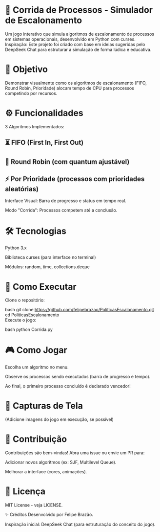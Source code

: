 # 🚀 Corrida de Processos - Simulador de Escalonamento
Um jogo interativo que simula algoritmos de escalonamento de processos em sistemas operacionais, desenvolvido em Python com curses.
Inspiração: Este projeto foi criado com base em ideias sugeridas pelo DeepSeek Chat para estruturar a simulação de forma lúdica e educativa.

# 🎯 Objetivo
Demonstrar visualmente como os algoritmos de escalonamento (FIFO, Round Robin, Prioridade) alocam tempo de CPU para processos competindo por recursos.

# ⚙️ Funcionalidades
3 Algoritmos Implementados:

## ⏳ FIFO (First In, First Out)

## 🔄 Round Robin (com quantum ajustável)

## ⚡ Por Prioridade (processos com prioridades aleatórias)

Interface Visual: Barra de progresso e status em tempo real.

Modo "Corrida": Processos competem até a conclusão.

# 🛠️ Tecnologias
Python 3.x

Biblioteca curses (para interface no terminal)

Módulos: random, time, collections.deque

# 🚦 Como Executar
Clone o repositório:

bash
git clone https://github.com/felipebrazao/PoliticasEscalonamento.git  
cd PoliticasEscalonamento  
Execute o jogo:

bash
python Corrida.py  
# 🎮 Como Jogar
Escolha um algoritmo no menu.

Observe os processos sendo executados (barra de progresso e tempo).

Ao final, o primeiro processo concluído é declarado vencedor!

# 📸 Capturas de Tela
(Adicione imagens do jogo em execução, se possível)

# 🤝 Contribuição
Contribuições são bem-vindas! Abra uma issue ou envie um PR para:

Adicionar novos algoritmos (ex: SJF, Multilevel Queue).

Melhorar a interface (cores, animações).

# 📜 Licença
MIT License - veja LICENSE.

✨ Créditos
Desenvolvido por Felipe Brazão.

Inspiração inicial: DeepSeek Chat (para estruturação do conceito do jogo).
